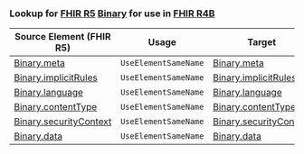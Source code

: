 ### Lookup for [FHIR R5](https://hl7.org/fhir/R5/) [Binary](https://hl7.org/fhir/R5/Binary.html) for use in [FHIR R4B](https://hl7.org/fhir/R4B/)

| Source Element (FHIR R5) | Usage | Target |
| -------------- | ----- | ------ |
| [Binary.meta](https://hl7.org/fhir/R5/Binary.html#resource) | `UseElementSameName` | [Binary.meta](https://hl7.org/fhir/R4B/Binary.html#resource) |
| [Binary.implicitRules](https://hl7.org/fhir/R5/Binary.html#resource) | `UseElementSameName` | [Binary.implicitRules](https://hl7.org/fhir/R4B/Binary.html#resource) |
| [Binary.language](https://hl7.org/fhir/R5/Binary.html#resource) | `UseElementSameName` | [Binary.language](https://hl7.org/fhir/R4B/Binary.html#resource) |
| [Binary.contentType](https://hl7.org/fhir/R5/Binary.html#resource) | `UseElementSameName` | [Binary.contentType](https://hl7.org/fhir/R4B/Binary.html#resource) |
| [Binary.securityContext](https://hl7.org/fhir/R5/Binary.html#resource) | `UseElementSameName` | [Binary.securityContext](https://hl7.org/fhir/R4B/Binary.html#resource) |
| [Binary.data](https://hl7.org/fhir/R5/Binary.html#resource) | `UseElementSameName` | [Binary.data](https://hl7.org/fhir/R4B/Binary.html#resource) |

